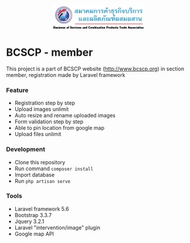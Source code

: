 <p align="center"><img src="assets/images/logo-full.png"></p>

# BCSCP - member

This project is a part of BCSCP website (http://www.bcscp.org) in section member, registration made by Laravel framework

### Feature
- Registration step by step
- Upload images unlimit
- Auto resize and rename uploaded images
- Form validation step by step
- Able to pin location from google map
- Upload files unlimit

### Development
- Clone this repository
- Run command `composer install`
- Import database
- Run `php artisan serve`

### Tools
- Laravel framework 5.6
- Bootstrap 3.3.7
- Jquery 3.2.1
- Laravel "intervention/image" plugin
- Google map API
